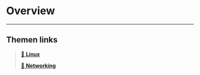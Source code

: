 # Overview

---
## Themen links
> [📁 **Linux**](./Linux/README.md)
>
> [📁 **Networking**](./Networking/README.md)
> 